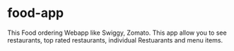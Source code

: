 # food-app
This Food ordering Webapp like Swiggy, Zomato. This app allow you to see restaurants, top rated restaurants, individual Restuarants and menu items.
